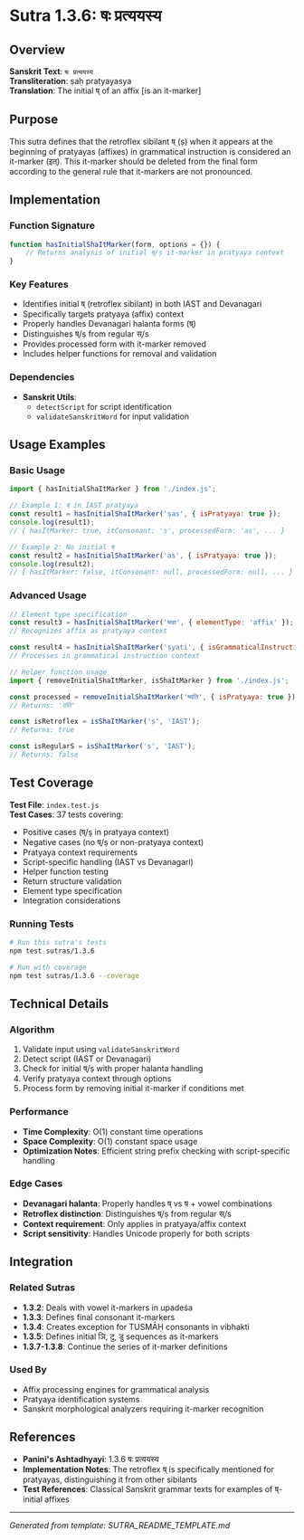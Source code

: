 # Sutra 1.3.6: षः प्रत्ययस्य

## Overview

**Sanskrit Text**: `षः प्रत्ययस्य`  
**Transliteration**: ṣaḥ pratyayasya  
**Translation**: The initial ष् of an affix [is an it-marker]

## Purpose

This sutra defines that the retroflex sibilant ष् (ṣ) when it appears at the beginning of pratyayas (affixes) in grammatical instruction is considered an it-marker (इत्). This it-marker should be deleted from the final form according to the general rule that it-markers are not pronounced.

## Implementation

### Function Signature
```javascript
function hasInitialShaItMarker(form, options = {}) {
    // Returns analysis of initial ष्/ṣ it-marker in pratyaya context
}
```

### Key Features
- Identifies initial ष् (retroflex sibilant) in both IAST and Devanagari
- Specifically targets pratyaya (affix) context
- Properly handles Devanagari halanta forms (ष्)
- Distinguishes ष्/ṣ from regular स्/s
- Provides processed form with it-marker removed
- Includes helper functions for removal and validation

### Dependencies
- **Sanskrit Utils**: 
  - `detectScript` for script identification
  - `validateSanskritWord` for input validation

## Usage Examples

### Basic Usage
```javascript
import { hasInitialShaItMarker } from './index.js';

// Example 1: ष् in IAST pratyaya
const result1 = hasInitialShaItMarker('ṣas', { isPratyaya: true });
console.log(result1); 
// { hasItMarker: true, itConsonant: 'ṣ', processedForm: 'as', ... }

// Example 2: No initial ष्
const result2 = hasInitialShaItMarker('as', { isPratyaya: true });
console.log(result2); 
// { hasItMarker: false, itConsonant: null, processedForm: null, ... }
```

### Advanced Usage
```javascript
// Element type specification
const result3 = hasInitialShaItMarker('ष्त्वा', { elementType: 'affix' });
// Recognizes affix as pratyaya context

const result4 = hasInitialShaItMarker('ṣyati', { isGrammaticalInstruction: true });
// Processes in grammatical instruction context

// Helper function usage
import { removeInitialShaItMarker, isShaItMarker } from './index.js';

const processed = removeInitialShaItMarker('ष्यति', { isPratyaya: true });
// Returns: 'यति'

const isRetroflex = isShaItMarker('ṣ', 'IAST');
// Returns: true

const isRegularS = isShaItMarker('s', 'IAST');
// Returns: false
```

## Test Coverage

**Test File**: `index.test.js`  
**Test Cases**: 37 tests covering:
- Positive cases (ष्/ṣ in pratyaya context)
- Negative cases (no ष्/ṣ or non-pratyaya context)
- Pratyaya context requirements
- Script-specific handling (IAST vs Devanagari)
- Helper function testing
- Return structure validation
- Element type specification
- Integration considerations

### Running Tests
```bash
# Run this sutra's tests
npm test sutras/1.3.6

# Run with coverage
npm test sutras/1.3.6 --coverage
```

## Technical Details

### Algorithm
1. Validate input using `validateSanskritWord`
2. Detect script (IAST or Devanagari)
3. Check for initial ष्/ṣ with proper halanta handling
4. Verify pratyaya context through options
5. Process form by removing initial it-marker if conditions met

### Performance
- **Time Complexity**: O(1) constant time operations
- **Space Complexity**: O(1) constant space usage
- **Optimization Notes**: Efficient string prefix checking with script-specific handling

### Edge Cases
- **Devanagari halanta**: Properly handles ष् vs ष + vowel combinations
- **Retroflex distinction**: Distinguishes ष्/ṣ from regular स्/s
- **Context requirement**: Only applies in pratyaya/affix context
- **Script sensitivity**: Handles Unicode properly for both scripts

## Integration

### Related Sutras
- **1.3.2**: Deals with vowel it-markers in upadeśa
- **1.3.3**: Defines final consonant it-markers
- **1.3.4**: Creates exception for TUSMĀḤ consonants in vibhakti
- **1.3.5**: Defines initial ञि, टु, डु sequences as it-markers
- **1.3.7-1.3.8**: Continue the series of it-marker definitions

### Used By
- Affix processing engines for grammatical analysis
- Pratyaya identification systems
- Sanskrit morphological analyzers requiring it-marker recognition

## References

- **Panini's Ashtadhyayi**: 1.3.6 षः प्रत्ययस्य
- **Implementation Notes**: The retroflex ष् is specifically mentioned for pratyayas, distinguishing it from other sibilants
- **Test References**: Classical Sanskrit grammar texts for examples of ष्-initial affixes

---

*Generated from template: SUTRA_README_TEMPLATE.md*
